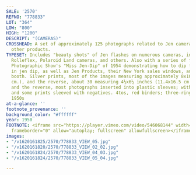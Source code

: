 ```yaml
---
SALE: '2570'
REFNO: "778833"
LOT: "364"
LOW: "800"
HIGH: "1200"
DESCRIPT: "(CAMERAS)"
CROSSHEAD: A set of approximately 125 photographs related to Jen camera flashes and
  other products.
TYPESET: Includes "beauty shots" of Jen flashes on numerous cameras, including Leicas,
  Rolleflex, Polaroid Land cameras, and others. Also with a series of from the National
  Photographic Show's "Miss Jen-Dip" of 1954 demonstrating how to dip flash bulbs
  in jen dip, as well as Jen Products, their New York sales windows, and a trade show
  booth. Silver prints, most of the images measuring approximately 8x10 inches (20.3x25.4
  cm.), and the reverse, about 30 measuring 4½x6½ inches (11.4x16.5 cm.), and smaller,
  and the reverse, most photographs inserted into plastic sleeves; with several duplicates
  and some prints sleeved with negatives. 4tos, red binders; three-ring binding. Early
  1950s
at-a-glance: ''
footnote_provenance: ''
background_color: "#ffffff"
year: 1950
FOOTNOTE: <iframe src="https://player.vimeo.com/video/546068144" width="640" height="564"
  frameborder="0" allow="autoplay; fullscreen" allowfullscreen></iframe>
images:
- "/v1620161825/2570/778833_VIEW_05.jpg"
- "/v1620161820/2570/778833_VIEW_02_02.jpg"
- "/v1620161824/2570/778833_VIEW_04_03.jpg"
- "/v1620161824/2570/778833_VIEW_05_04.jpg"

---
```


